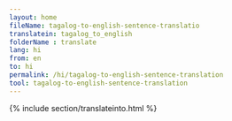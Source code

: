 ```yaml
---
layout: home
fileName: tagalog-to-english-sentence-translatio
translatein: tagalog_to_english
folderName : translate
lang: hi
from: en
to: hi
permalink: /hi/tagalog-to-english-sentence-translation
tool: tagalog-to-english-sentence-translation
---
```

{% include section/translateinto.html %}